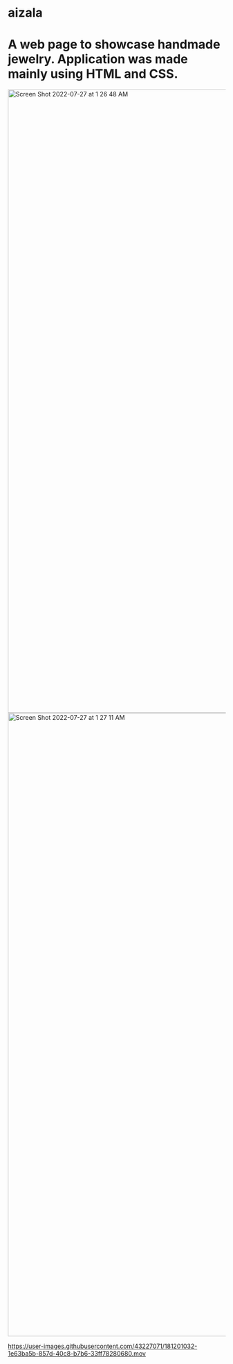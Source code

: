 # aizala
# A web page to showcase handmade jewelry. Application was made mainly using HTML and CSS. 
<img width="1437" alt="Screen Shot 2022-07-27 at 1 26 48 AM" src="https://user-images.githubusercontent.com/43227071/181200978-ad812378-e6b4-4fff-8913-b1c1a6e65006.png">
<img width="1437" alt="Screen Shot 2022-07-27 at 1 27 11 AM" src="https://user-images.githubusercontent.com/43227071/181200998-790c1e43-5065-4f0d-ab39-ad76c190d449.png">


https://user-images.githubusercontent.com/43227071/181201032-1e63ba5b-857d-40c8-b7b6-33ff78280680.mov


